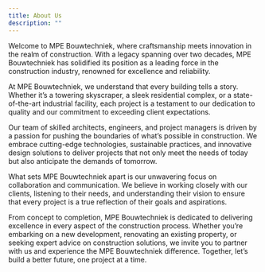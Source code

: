 ```yaml
---
title: About Us
description: ""
---
```

Welcome to MPE Bouwtechniek, where craftsmanship meets innovation in the realm of construction. With a legacy spanning over two decades, MPE Bouwtechniek has solidified its position as a leading force in the construction industry, renowned for excellence and reliability.

At MPE Bouwtechniek, we understand that every building tells a story. Whether it’s a towering skyscraper, a sleek residential complex, or a state-of-the-art industrial facility, each project is a testament to our dedication to quality and our commitment to exceeding client expectations.

Our team of skilled architects, engineers, and project managers is driven by a passion for pushing the boundaries of what’s possible in construction. We embrace cutting-edge technologies, sustainable practices, and innovative design solutions to deliver projects that not only meet the needs of today but also anticipate the demands of tomorrow.

What sets MPE Bouwtechniek apart is our unwavering focus on collaboration and communication. We believe in working closely with our clients, listening to their needs, and understanding their vision to ensure that every project is a true reflection of their goals and aspirations.

From concept to completion, MPE Bouwtechniek is dedicated to delivering excellence in every aspect of the construction process. Whether you’re embarking on a new development, renovating an existing property, or seeking expert advice on construction solutions, we invite you to partner with us and experience the MPE Bouwtechniek difference. Together, let’s build a better future, one project at a time.
